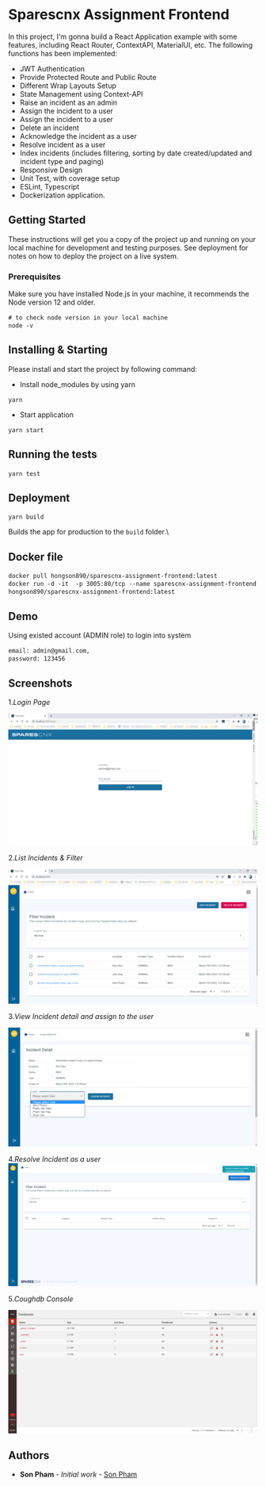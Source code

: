 # Sparescnx Assignment Frontend

In this project, I'm gonna build a React Application example with some features, including React Router, ContextAPI, MaterialUI, etc. 
The following functions has been implemented:

- JWT Authentication
- Provide Protected Route and Public Route
- Different Wrap Layouts Setup
- State Management using Context-API
- Raise an incident as an admin
- Assign the incident to a user
- Assign the incident to a user
- Delete an incident
- Acknowledge the incident as a user
- Resolve incident as a user
- Index incidents (includes filtering, sorting by date created/updated and incident type and paging)
- Responsive Design
- Unit Test, with coverage setup
- ESLint, Typescript
- Dockerization application.

## Getting Started

These instructions will get you a copy of the project up and running on your local machine for development and testing purposes. See deployment for notes on how to deploy the project on a live system.

### Prerequisites

Make sure you have installed Node.js in your machine, it recommends the Node version 12 and older.

```
# to check node version in your local machine
node -v
```

## Installing & Starting

Please install and start the project by following command:

- Install node_modules by using yarn
```
yarn
```

- Start application
```
yarn start
```

## Running the tests
```
yarn test
```

## Deployment
```
yarn build
```

Builds the app for production to the `build` folder.\

## Docker file
```
docker pull hongson890/sparescnx-assignment-frontend:latest
docker run -d -it  -p 3005:80/tcp --name sparescnx-assignment-frontend hongson890/sparescnx-assignment-frontend:latest
```


## Demo
Using existed account (ADMIN role) to login into system
```
email: admin@gmail.com,
password: 123456
```

## Screenshots
1._Login Page_

![ScreenShot](https://raw.githubusercontent.com/hongson890/sparescnx-assignment-frontend/main/src/screenshots/login.png)

2._List Incidents & Filter_

![ScreenShot](https://raw.githubusercontent.com/hongson890/sparescnx-assignment-frontend/main/src/screenshots/home.png)

3._View Incident detail and assign to the user_

![ScreenShot](https://raw.githubusercontent.com/hongson890/sparescnx-assignment-frontend/main/src/screenshots/assignment.png)

4._Resolve Incident as a user_
![ScreenShot](https://raw.githubusercontent.com/hongson890/sparescnx-assignment-frontend/main/src/screenshots/resolve.png)

5._Coughdb Console_

![ScreenShot](https://raw.githubusercontent.com/hongson890/sparescnx-assignment-frontend/main/src/screenshots/couchdb.png)



## Authors

* **Son Pham** - *Initial work* - [Son Pham](https://github.com/hongson890)

